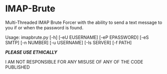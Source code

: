 # IMAP-Brute

Multi-Threaded IMAP Brute Forcer with the ability to send a text message
to you if or when the password is found.

Usage: imapbrute.py [-h] [-eU EUSERNAME] [-eP EPASSWORD] [-eS SMTP] [-n NUMBER] [-u USERNAME] [-Is SERVER] [-f PATH]

***PLEASE USE ETHICALLY***

I AM NOT RESPONSIBLE FOR ANY MISUSE OF ANY OF THE CODE PUBLISHED
